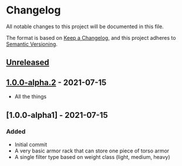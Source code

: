 # Changelog

All notable changes to this project will be documented in this file.

The format is based on [Keep a Changelog](https://keepachangelog.com/en/1.0.0/),
and this project adheres to [Semantic Versioning](https://semver.org/spec/v2.0.0.html).

## [Unreleased]

## [1.0.0-alpha.2] - 2021-07-15

-   All the things

## [1.0.0-alpha1] - 2021-07-15

### Added

-   Initial commit
-   A very basic armor rack that can store one piece of torso armor
-   A single filter type based on weight class (light, medium, heavy)

[Unreleased]: https://github.com/Dunnar4/armor_rack/compare/1.0.0-alpha.2...HEAD

[1.0.0-alpha.2]: https://github.com/Dunnar4/armor_rack/compare/1.0.0-alpha1...1.0.0-alpha.2
